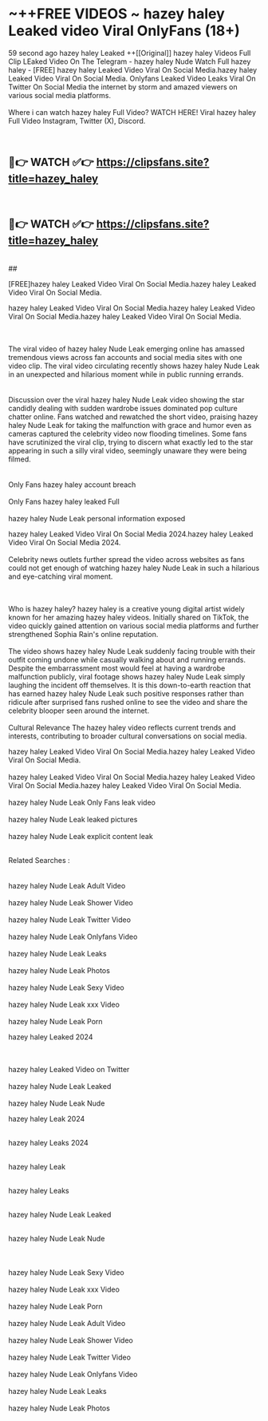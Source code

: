 # ~++FREE VIDEOS ~ hazey haley Leaked video Viral OnlyFans (18+)<br>


59 second ago hazey haley Leaked ++[[Original]] hazey haley Videos Full Clip LEaked Video On The Telegram  - hazey haley Nude  Watch Full hazey haley - [FREE] hazey haley Leaked Video Viral On Social Media.hazey haley Leaked Video Viral On Social Media.   Onlyfans Leaked Video Leaks Viral On Twitter On Social Media the internet by storm and amazed viewers on various social media platforms. <br><br>
Where i can watch hazey haley Full Video? WATCH HERE! Viral hazey haley Full Video Instagram, Twitter (X), Discord. <br>


 <br>

##  🔴👉 WATCH ✅👉  <a href="https://clipsfans.site?title=hazey_haley&ref=git">https://clipsfans.site?title=hazey_haley</a> <br>
  <br>

##  🔴👉 WATCH ✅👉  <a href="https://clipsfans.site?title=hazey_haley&ref=git">https://clipsfans.site?title=hazey_haley</a> <br>
  <br>
  ##



[FREE]hazey haley Leaked Video Viral On Social Media.hazey haley Leaked Video Viral On Social Media. <br>

hazey haley Leaked Video Viral On Social Media.hazey haley Leaked Video Viral On Social Media.hazey haley Leaked Video Viral On Social Media. <br>


  <br>

  <br>
The viral video of hazey haley Nude Leak emerging online has amassed tremendous views across fan accounts and social media sites with one video clip. The viral video circulating recently shows hazey haley Nude Leak in an unexpected and hilarious moment while in public running errands.<br>
<br>


<br>
Discussion over the viral hazey haley Nude Leak video showing the star candidly dealing with sudden wardrobe issues dominated pop culture chatter online. Fans watched and rewatched the short video, praising hazey haley Nude Leak for taking the malfunction with grace and humor even as cameras captured the celebrity video now flooding timelines. Some fans have scrutinized the viral clip, trying to discern what exactly led to the star appearing in such a silly viral video, seemingly unaware they were being filmed.<br>
<br>
<br> 
Only Fans hazey haley account breach<br>
<br>
Only Fans hazey haley leaked Full <br>
<br>
hazey haley Nude Leak personal information exposed<br>

hazey haley Leaked Video Viral On Social Media 2024.hazey haley Leaked Video Viral On Social Media 2024. <br>
<br>
Celebrity news outlets further spread the video across websites as fans could not get enough of watching hazey haley Nude Leak in such a hilarious and eye-catching viral moment.<br>
<br>

<br>
Who is hazey haley? hazey haley is a creative young digital artist widely known for her amazing hazey haley videos. Initially shared on TikTok, the video quickly gained attention on various social media platforms and further strengthened Sophia Rain's online reputation.<br>
<br>
The video shows hazey haley Nude Leak suddenly facing trouble with their outfit coming undone while casually walking about and running errands. Despite the embarrassment most would feel at having a wardrobe malfunction publicly, viral footage shows hazey haley Nude Leak simply laughing the incident off themselves. It is this down-to-earth reaction that has earned hazey haley Nude Leak such positive responses rather than ridicule after surprised fans rushed online to see the video and share the celebrity blooper seen around the internet.<br>
<br>
Cultural Relevance The hazey haley video reflects current trends and interests, contributing to broader cultural conversations on social media.<br>

hazey haley Leaked Video Viral On Social Media.hazey haley Leaked Video Viral On Social Media.<br>
<br>
hazey haley Leaked Video Viral On Social Media.hazey haley Leaked Video Viral On Social Media.hazey haley Leaked Video Viral On Social Media.<br>
<br>
hazey haley Nude Leak Only Fans leak video<br>
<br>
hazey haley Nude Leak leaked pictures<br>
<br>
hazey haley Nude Leak explicit content leak<br>


<br>
Related Searches :<br>
<br>

<br>
hazey haley Nude Leak Adult Video<br>
<br>
hazey haley Nude Leak Shower Video<br>
<br>
hazey haley Nude Leak Twitter Video<br>
<br>
hazey haley Nude Leak Onlyfans Video<br>
<br>
hazey haley Nude Leak Leaks<br>
<br>
hazey haley Nude Leak Photos<br>

<br>
hazey haley Nude Leak Sexy Video<br>
<br>
hazey haley Nude Leak xxx Video<br>
<br>
hazey haley Nude Leak Porn<br>

hazey haley  Leaked 2024 <br> <br>
<br>

hazey haley Leaked Video on Twitter <br>
<br>
hazey haley Nude Leak Leaked<br>
<br>
hazey haley Nude Leak Nude<br>


hazey haley  Leak 2024 <br> <br>



hazey haley  Leaks 2024 <br> <br>



 
hazey haley  Leak<br> <br>



hazey haley  Leaks<br> <br>


hazey haley Nude Leak Leaked<br> <br>

hazey haley Nude Leak Nude<br> <br>
<br> <br>
hazey haley Nude Leak Sexy Video
<br> <br>
hazey haley Nude Leak xxx Video
<br> <br>
hazey haley Nude Leak Porn
<br> <br>
hazey haley Nude Leak Adult Video
<br> <br>
hazey haley Nude Leak Shower Video
<br> <br>
hazey haley Nude Leak Twitter Video
<br> <br>
hazey haley Nude Leak Onlyfans Video
<br> <br>
hazey haley Nude Leak Leaks
<br> <br>
hazey haley Nude Leak Photos






</p>




 



</p>










